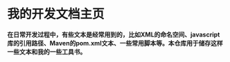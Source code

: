 # 我的开发文档主页


**在日常开发过程中，有些文本是经常用到的，比如XML的命名空间、javascript库的引用路径、Maven的pom.xml文本、一些常用脚本等。本仓库用于储存这样一些文本和我的一些工具书。**

